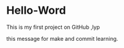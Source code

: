 # Hello-Word
This is my first project on GitHub    ,lyp


this message for make and commit learning.
